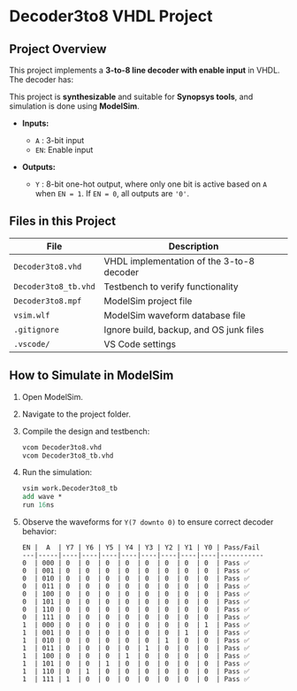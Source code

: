 # Decoder3to8 VHDL Project
 
## Project Overview
This project implements a **3-to-8 line decoder with enable input** in VHDL. The decoder has:

This project is **synthesizable** and suitable for **Synopsys tools**, and simulation is done using **ModelSim**.

- **Inputs:**  
  - `A` : 3-bit input  
  - `EN`: Enable input  

- **Outputs:**  
  - `Y` : 8-bit one-hot output, where only one bit is active based on `A` when `EN = 1`. If `EN = 0`, all outputs are `'0'`.  

## Files in this Project
| File | Description |
|------|-------------|
| `Decoder3to8.vhd` | VHDL implementation of the 3-to-8 decoder |
| `Decoder3to8_tb.vhd` | Testbench to verify functionality |
| `Decoder3to8.mpf` | ModelSim project file |
| `vsim.wlf` | ModelSim waveform database file |
| `.gitignore` | Ignore build, backup, and OS junk files |
| `.vscode/` | VS Code settings |

## How to Simulate in ModelSim

1. Open ModelSim.  
2. Navigate to the project folder.  
3. Compile the design and testbench:
   ```tcl
   vcom Decoder3to8.vhd
   vcom Decoder3to8_tb.vhd
   ```
4. Run the simulation:
   ```tcl
   vsim work.Decoder3to8_tb
   add wave *
   run 16ns
   ```
5. Observe the waveforms for `Y(7 downto 0)` to ensure correct decoder behavior:

   ```
   EN |  A  | Y7 | Y6 | Y5 | Y4 | Y3 | Y2 | Y1 | Y0 | Pass/Fail
   ---|-----|----|----|----|----|----|----|----|----|-----------
   0  | 000 | 0  | 0  | 0  | 0  | 0  | 0  | 0  | 0  | Pass ✅
   0  | 001 | 0  | 0  | 0  | 0  | 0  | 0  | 0  | 0  | Pass ✅
   0  | 010 | 0  | 0  | 0  | 0  | 0  | 0  | 0  | 0  | Pass ✅
   0  | 011 | 0  | 0  | 0  | 0  | 0  | 0  | 0  | 0  | Pass ✅
   0  | 100 | 0  | 0  | 0  | 0  | 0  | 0  | 0  | 0  | Pass ✅
   0  | 101 | 0  | 0  | 0  | 0  | 0  | 0  | 0  | 0  | Pass ✅
   0  | 110 | 0  | 0  | 0  | 0  | 0  | 0  | 0  | 0  | Pass ✅
   0  | 111 | 0  | 0  | 0  | 0  | 0  | 0  | 0  | 0  | Pass ✅
   1  | 000 | 0  | 0  | 0  | 0  | 0  | 0  | 0  | 1  | Pass ✅
   1  | 001 | 0  | 0  | 0  | 0  | 0  | 0  | 1  | 0  | Pass ✅
   1  | 010 | 0  | 0  | 0  | 0  | 0  | 1  | 0  | 0  | Pass ✅
   1  | 011 | 0  | 0  | 0  | 0  | 1  | 0  | 0  | 0  | Pass ✅
   1  | 100 | 0  | 0  | 0  | 1  | 0  | 0  | 0  | 0  | Pass ✅
   1  | 101 | 0  | 0  | 1  | 0  | 0  | 0  | 0  | 0  | Pass ✅
   1  | 110 | 0  | 1  | 0  | 0  | 0  | 0  | 0  | 0  | Pass ✅
   1  | 111 | 1  | 0  | 0  | 0  | 0  | 0  | 0  | 0  | Pass ✅
   ```
